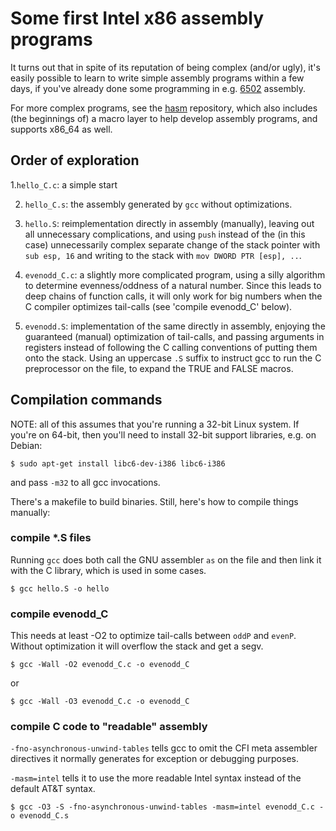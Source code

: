 # Some first Intel x86 assembly programs

It turns out that in spite of its reputation of being complex (and/or
ugly), it's easily possible to learn to write simple assembly programs
within a few days, if you've already done some programming in
e.g. [6502](http://en.wikipedia.org/wiki/MOS_Technology_6502) assembly.

For more complex programs, see the
[hasm](https://github.com/pflanze/hasm) repository, which also
includes (the beginnings of) a macro layer to help develop assembly
programs, and supports x86_64 as well.


## Order of exploration

1.`hello_C.c`: a simple start

2. `hello_C.s`: the assembly generated by `gcc` without optimizations. 

3. `hello.S`: reimplementation directly in assembly (manually),
leaving out all unnecessary complications, and using `push` instead of
the (in this case) unnecessarily complex separate change of the stack
pointer with `sub esp, 16` and writing to the stack with `mov DWORD
PTR [esp], ..`.

4. `evenodd_C.c`: a slightly more complicated program, using a silly
algorithm to determine evenness/oddness of a natural number. Since
this leads to deep chains of function calls, it will only work for big
numbers when the C compiler optimizes tail-calls (see 'compile
evenodd_C' below).

5. `evenodd.S`: implementation of the same directly in assembly,
enjoying the guaranteed (manual) optimization of tail-calls, and
passing arguments in registers instead of following the C calling
conventions of putting them onto the stack. Using an uppercase `.S`
suffix to instruct gcc to run the C preprocessor on the file, to
expand the TRUE and FALSE macros.


## Compilation commands

NOTE: all of this assumes that you're running a 32-bit Linux
system. If you're on 64-bit, then you'll need to install 32-bit
support libraries, e.g. on Debian:

    $ sudo apt-get install libc6-dev-i386 libc6-i386

and pass `-m32` to all gcc invocations.

There's a makefile to build binaries. Still, here's how to compile
things manually:

### compile *.S files

Running `gcc` does both call the GNU assembler `as` on the file and
then link it with the C library, which is used in some cases.

    $ gcc hello.S -o hello

### compile evenodd_C

This needs at least -O2 to optimize tail-calls between `oddP` and
`evenP`. Without optimization it will overflow the stack and get a
segv.

    $ gcc -Wall -O2 evenodd_C.c -o evenodd_C

or

    $ gcc -Wall -O3 evenodd_C.c -o evenodd_C


### compile C code to "readable" assembly

`-fno-asynchronous-unwind-tables` tells gcc to omit the CFI meta
assembler directives it normally generates for exception or debugging
purposes.

`-masm=intel` tells it to use the more readable Intel syntax instead
of the default AT&T syntax.

    $ gcc -O3 -S -fno-asynchronous-unwind-tables -masm=intel evenodd_C.c -o evenodd_C.s

